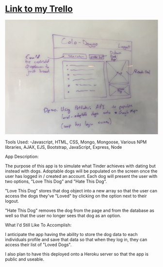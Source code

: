 # [Link to my Trello](https://trello.com/b/tbB7GBR2/project-2-wdi3)

![](public/styles/images/wireframe.JPG)

Tools Used: 
	-Javascript, HTML, CSS, Mongo, Mongoose, Various NPM libraries, AJAX, EJS, Bootstrap, JavaScript, Express, Node

App Description:

The purpose of this app is to simulate what Tinder achieves with dating but instead with dogs. Adoptable dogs will be populated on the screen once the user has logged in / created an account. Each dog will present the user with two options, "Love This Dog" and "Hate This Dog".

"Love This Dog" stores that dog object into a new array so that the user can access the dogs they've "Loved" by clicking on the option next to their logout. 

"Hate This Dog" removes the dog from the page and from the database as well so that the user no longer sees that dog as an option.


What I'd Still Like To Accomplish:

I anticipate the app having the ability to store the dog data to each individuals profile and save that data so that when they log in, they can access their list of "Loved Dogs".

I also plan to have this deployed onto a Heroku server so that the app is public and useable.